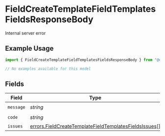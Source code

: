 # FieldCreateTemplateFieldTemplatesFieldsResponseBody

Internal server error

## Example Usage

```typescript
import { FieldCreateTemplateFieldTemplatesFieldsResponseBody } from "@documenso/sdk-typescript/models/errors";

// No examples available for this model
```

## Fields

| Field                                                                                                                          | Type                                                                                                                           | Required                                                                                                                       | Description                                                                                                                    |
| ------------------------------------------------------------------------------------------------------------------------------ | ------------------------------------------------------------------------------------------------------------------------------ | ------------------------------------------------------------------------------------------------------------------------------ | ------------------------------------------------------------------------------------------------------------------------------ |
| `message`                                                                                                                      | *string*                                                                                                                       | :heavy_check_mark:                                                                                                             | N/A                                                                                                                            |
| `code`                                                                                                                         | *string*                                                                                                                       | :heavy_check_mark:                                                                                                             | N/A                                                                                                                            |
| `issues`                                                                                                                       | [errors.FieldCreateTemplateFieldTemplatesFieldsIssues](../../models/errors/fieldcreatetemplatefieldtemplatesfieldsissues.md)[] | :heavy_minus_sign:                                                                                                             | N/A                                                                                                                            |